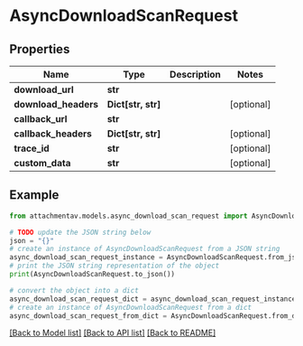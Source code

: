 # AsyncDownloadScanRequest


## Properties

Name | Type | Description | Notes
------------ | ------------- | ------------- | -------------
**download_url** | **str** |  | 
**download_headers** | **Dict[str, str]** |  | [optional] 
**callback_url** | **str** |  | 
**callback_headers** | **Dict[str, str]** |  | [optional] 
**trace_id** | **str** |  | [optional] 
**custom_data** | **str** |  | [optional] 

## Example

```python
from attachmentav.models.async_download_scan_request import AsyncDownloadScanRequest

# TODO update the JSON string below
json = "{}"
# create an instance of AsyncDownloadScanRequest from a JSON string
async_download_scan_request_instance = AsyncDownloadScanRequest.from_json(json)
# print the JSON string representation of the object
print(AsyncDownloadScanRequest.to_json())

# convert the object into a dict
async_download_scan_request_dict = async_download_scan_request_instance.to_dict()
# create an instance of AsyncDownloadScanRequest from a dict
async_download_scan_request_from_dict = AsyncDownloadScanRequest.from_dict(async_download_scan_request_dict)
```
[[Back to Model list]](../README.md#documentation-for-models) [[Back to API list]](../README.md#documentation-for-api-endpoints) [[Back to README]](../README.md)


